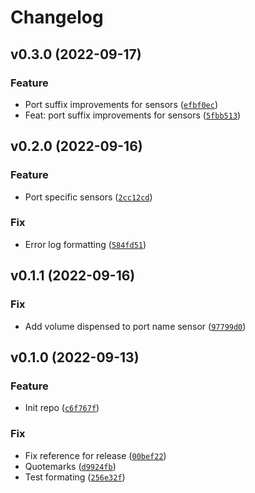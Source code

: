 # Changelog

<!--next-version-placeholder-->

## v0.3.0 (2022-09-17)
### Feature
* Port suffix improvements for sensors ([`efbf0ec`](https://github.com/Bluetooth-Devices/kegtron-ble/commit/efbf0ecb6d8042fec5f8c5c298ed595d359b4135))
* Feat: port suffix improvements for sensors ([`5fbb513`](https://github.com/Bluetooth-Devices/kegtron-ble/commit/5fbb513976f68c3ec2a2562ed2f7d5aae21685e2))

## v0.2.0 (2022-09-16)
### Feature
* Port specific sensors ([`2cc12cd`](https://github.com/Bluetooth-Devices/kegtron-ble/commit/2cc12cd56e5390be335f324a58cf7985d0a9119c))

### Fix
* Error log formatting ([`584fd51`](https://github.com/Bluetooth-Devices/kegtron-ble/commit/584fd5111c5c2362e96c683c226ead1b472b71fc))

## v0.1.1 (2022-09-16)
### Fix
* Add volume dispensed to port name sensor ([`97799d0`](https://github.com/Bluetooth-Devices/kegtron-ble/commit/97799d01c580ad2a4b90ea2ec9d5e6de29f94015))

## v0.1.0 (2022-09-13)
### Feature
* Init repo ([`c6f767f`](https://github.com/Bluetooth-Devices/kegtron-ble/commit/c6f767f9ffbfb9c82636d1eb5753a9d03ce3efd6))

### Fix
* Fix reference for release ([`00bef22`](https://github.com/Bluetooth-Devices/kegtron-ble/commit/00bef229ab4654fb2218fce6a733afa9b4837327))
* Quotemarks ([`d9924fb`](https://github.com/Bluetooth-Devices/kegtron-ble/commit/d9924fb6468be86d990d84de6e42f05ab7e1d838))
* Test formating ([`256e32f`](https://github.com/Bluetooth-Devices/kegtron-ble/commit/256e32f59d02de1d49347a536c9b1dec88ea4597))
